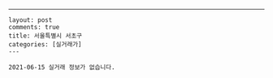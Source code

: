 ---
    layout: post
    comments: true
    title: 서울특별시 서초구
    categories: [실거래가]
    ---

    2021-06-15 실거래 정보가 없습니다.

    